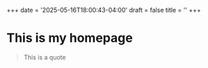 +++
date = '2025-05-16T18:00:43-04:00'
draft = false
title = ''
+++

# This is my homepage

> This is a quote
